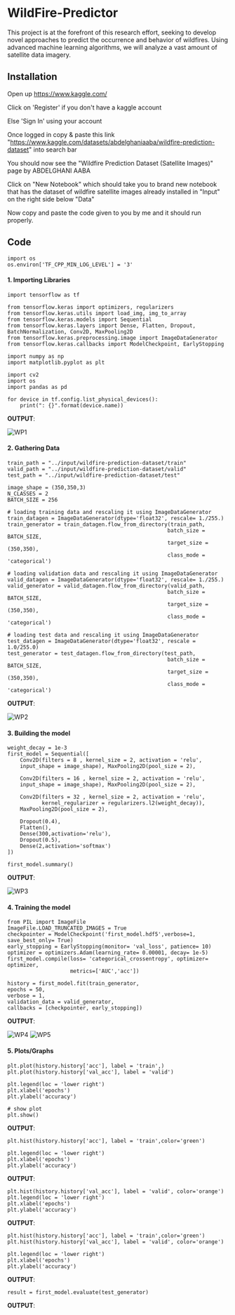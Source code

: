 # WildFire-Predictor
This project is at the forefront of this research effort, seeking to develop novel approaches to predict the occurrence and behavior of wildfires. Using advanced machine learning algorithms, we will analyze a vast amount of satellite data imagery.


## Installation

Open up https://www.kaggle.com/

Click on 'Register' if you don't have a kaggle account

Else 'Sign In' using your account

Once logged in copy & paste this link "https://www.kaggle.com/datasets/abdelghaniaaba/wildfire-prediction-dataset" into search bar

You should now see the "Wildfire Prediction Dataset (Satellite Images)" page by ABDELGHANI AABA

Click on "New Notebook" which should take you to brand new notebook that has the dataset of wildfire satellite images already installed in "Input" on the right side below "Data"

Now copy and paste the code given to you by me and it should run properly.
## Code

``` 
import os
os.environ['TF_CPP_MIN_LOG_LEVEL'] = '3' 

``` 


#### 1. Importing Libraries

``` 
import tensorflow as tf

from tensorflow.keras import optimizers, regularizers
from tensorflow.keras.utils import load_img, img_to_array
from tensorflow.keras.models import Sequential
from tensorflow.keras.layers import Dense, Flatten, Dropout, BatchNormalization, Conv2D, MaxPooling2D
from tensorflow.keras.preprocessing.image import ImageDataGenerator
from tensorflow.keras.callbacks import ModelCheckpoint, EarlyStopping

import numpy as np
import matplotlib.pyplot as plt

import cv2
import os
import pandas as pd

``` 

``` 
for device in tf.config.list_physical_devices():
    print(": {}".format(device.name))

``` 
**OUTPUT**:

![WP1](https://github.com/krish1348/WildFire-Predictor/assets/90926847/85e3cf14-0d09-49a4-b9b3-45294b96f2c7)




#### 2. Gathering Data

``` 
train_path = "../input/wildfire-prediction-dataset/train"
valid_path = "../input/wildfire-prediction-dataset/valid"
test_path = "../input/wildfire-prediction-dataset/test"

``` 
``` 
image_shape = (350,350,3)
N_CLASSES = 2
BATCH_SIZE = 256

# loading training data and rescaling it using ImageDataGenerator
train_datagen = ImageDataGenerator(dtype='float32', rescale= 1./255.)
train_generator = train_datagen.flow_from_directory(train_path,
                                                   batch_size = BATCH_SIZE,
                                                   target_size = (350,350),
                                                   class_mode = 'categorical')

# loading validation data and rescaling it using ImageDataGenerator
valid_datagen = ImageDataGenerator(dtype='float32', rescale= 1./255.)
valid_generator = valid_datagen.flow_from_directory(valid_path,
                                                   batch_size = BATCH_SIZE,
                                                   target_size = (350,350),
                                                   class_mode = 'categorical')

# loading test data and rescaling it using ImageDataGenerator
test_datagen = ImageDataGenerator(dtype='float32', rescale = 1.0/255.0)
test_generator = test_datagen.flow_from_directory(test_path,
                                                   batch_size = BATCH_SIZE,
                                                   target_size = (350,350),
                                                   class_mode = 'categorical')
```

**OUTPUT**:

![WP2](https://github.com/krish1348/WildFire-Predictor/assets/90926847/53699596-0275-4778-bb86-5f5e063aaa2d)




#### 3. Building the model

``` 
weight_decay = 1e-3
first_model = Sequential([
    Conv2D(filters = 8 , kernel_size = 2, activation = 'relu', 
    input_shape = image_shape), MaxPooling2D(pool_size = 2),
    
    Conv2D(filters = 16 , kernel_size = 2, activation = 'relu', 
    input_shape = image_shape), MaxPooling2D(pool_size = 2),
    
    Conv2D(filters = 32 , kernel_size = 2, activation = 'relu',
           kernel_regularizer = regularizers.l2(weight_decay)),
    MaxPooling2D(pool_size = 2),
    
    Dropout(0.4),
    Flatten(),
    Dense(300,activation='relu'),
    Dropout(0.5),
    Dense(2,activation='softmax')
])

first_model.summary()

``` 
**OUTPUT**:

![WP3](https://github.com/krish1348/WildFire-Predictor/assets/90926847/c9edceb3-fe63-467d-a215-a6e73e67be87)


#### 4. Training the model


``` 
from PIL import ImageFile
ImageFile.LOAD_TRUNCATED_IMAGES = True
checkpointer = ModelCheckpoint('first_model.hdf5',verbose=1, save_best_only= True)
early_stopping = EarlyStopping(monitor= 'val_loss', patience= 10)
optimizer = optimizers.Adam(learning_rate= 0.00001, decay= 1e-5)
first_model.compile(loss= 'categorical_crossentropy', optimizer= optimizer,
                    metrics=['AUC','acc'])

history = first_model.fit(train_generator,
epochs = 50,
verbose = 1,
validation_data = valid_generator,
callbacks = [checkpointer, early_stopping])
``` 

**OUTPUT**:


![WP4](https://github.com/krish1348/WildFire-Predictor/assets/90926847/cd649ae5-fc8d-4a98-b085-19d6f6d6f82c)
![WP5](https://github.com/krish1348/WildFire-Predictor/assets/90926847/064c2aad-ba7c-4915-a9f8-86aaf52dee44)



#### 5. Plots/Graphs


``` 
plt.plot(history.history['acc'], label = 'train',)
plt.plot(history.history['val_acc'], label = 'valid')

plt.legend(loc = 'lower right')
plt.xlabel('epochs')
plt.ylabel('accuracy')

# show plot
plt.show()
``` 

**OUTPUT**:



``` 
plt.hist(history.history['acc'], label = 'train',color='green')

plt.legend(loc = 'lower right')
plt.xlabel('epochs')
plt.ylabel('accuracy')
``` 

**OUTPUT**:


```
plt.hist(history.history['val_acc'], label = 'valid', color='orange')
plt.legend(loc = 'lower right')
plt.xlabel('epochs')
plt.ylabel('accuracy') 
```
**OUTPUT**:


```
plt.hist(history.history['acc'], label = 'train',color='green')
plt.hist(history.history['val_acc'], label = 'valid', color='orange')

plt.legend(loc = 'lower right')
plt.xlabel('epochs')
plt.ylabel('accuracy')
```

**OUTPUT**:


```
result = first_model.evaluate(test_generator) 
```
**OUTPUT**:
